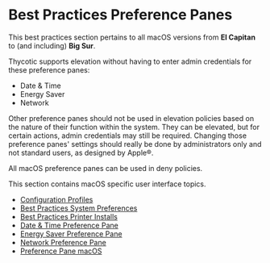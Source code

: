 [title]: # (Best Practices)
[tags]: # (macOS)
[priority]: # (1)
# Best Practices Preference Panes

This best practices section pertains to all macOS versions from __El Capitan__ to (and including) __Big Sur__.

Thycotic supports elevation without having to enter admin credentials for these preference panes:

* Date & Time
* Energy Saver
* Network

Other preference panes should not be used in elevation policies based on the nature of their function within the system. They can be elevated, but for certain actions, admin credentials may still be required. Changing those preference panes' settings should really be done by administrators only and not standard users, as designed by Apple&reg;.

All macOS preference panes can be used in deny policies.

This section contains macOS specific user interface topics.

* [Configuration Profiles](cfg-profiles/index.md)
* [Best Practices System Preferences](bp-sys-pref.md)
* [Best Practices Printer Installs](bp-printer.md)
* [Date & Time Preference Pane](bp-date-time.md)
* [Energy Saver Preference Pane](bp-energy-saver.md)
* [Network Preference Pane](bp-network.md)
* [Preference Pane macOS](prefpane.md)
